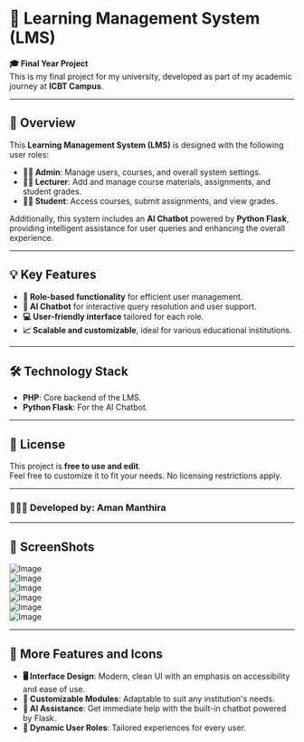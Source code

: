 # 🌈 Learning Management System (LMS)

**🎓 Final Year Project**  
This is my final project for my university, developed as part of my academic journey at **ICBT Campus**.

---

## 🚀 Overview
This **Learning Management System (LMS)** is designed with the following user roles:  
- **🧑‍💼 Admin**: Manage users, courses, and overall system settings.  
- **👩‍🏫 Lecturer**: Add and manage course materials, assignments, and student grades.  
- **👨‍🎓 Student**: Access courses, submit assignments, and view grades.  

Additionally, this system includes an **AI Chatbot** powered by **Python Flask**, providing intelligent assistance for user queries and enhancing the overall experience.

---

## 💡 Key Features
- **🔑 Role-based functionality** for efficient user management.  
- **🤖 AI Chatbot** for interactive query resolution and user support.  
- **💻 User-friendly interface** tailored for each role.  
- **📈 Scalable and customizable**, ideal for various educational institutions.

---

## 🛠 Technology Stack
- **PHP**: Core backend of the LMS.  
- **Python Flask**: For the AI Chatbot.

---

## 📝 License
This project is **free to use and edit**.  
Feel free to customize it to fit your needs. No licensing restrictions apply.

---

### 👨🏻‍💻 Developed by: Aman Manthira

---

## 📸 ScreenShots
![Image](https://github.com/user-attachments/assets/756e4f13-df38-4f7d-86a8-7960bbea2df2)  
![Image](https://github.com/user-attachments/assets/54f9ea88-71e6-48b2-a784-5cb6980c2423)  
![Image](https://github.com/user-attachments/assets/045be812-8aa5-41d0-888e-e67c346d0e29)  
![Image](https://github.com/user-attachments/assets/f04d26b5-5c02-4bc0-9d65-de8d303cc0f3)  
![Image](https://github.com/user-attachments/assets/a78c0e0e-d857-41a8-af6e-5446e4031fd4)  
![Image](https://github.com/user-attachments/assets/508ef0fc-8ea8-41f0-8a65-dbf9d18bec84)

---

## 🌈 More Features and Icons  
- **🖥️ Interface Design**: Modern, clean UI with an emphasis on accessibility and ease of use.  
- **🎯 Customizable Modules**: Adaptable to suit any institution's needs.  
- **💬 AI Assistance**: Get immediate help with the built-in chatbot powered by Flask.  
- **🔄 Dynamic User Roles**: Tailored experiences for every user.
